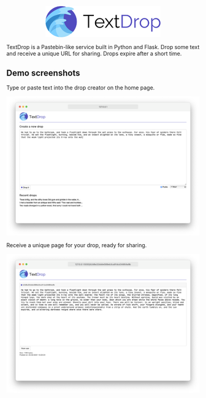 <p align="center">
<img width="300" src="marketing/logo-light.svg" alt="TextDrop">
</p>

TextDrop is a Pastebin-like service built in Python and Flask. Drop some text and receive a unique URL for sharing. Drops expire after a short time.

## Demo screenshots

Type or paste text into the drop creator on the home page.

<p align="center">
<img src="marketing/demo1.png" alt="Demo screenshot 1">
</p>

Receive a unique page for your drop, ready for sharing.

<p align="center">
<img src="marketing/demo2.png" alt="Demo screenshot 2">
</p>